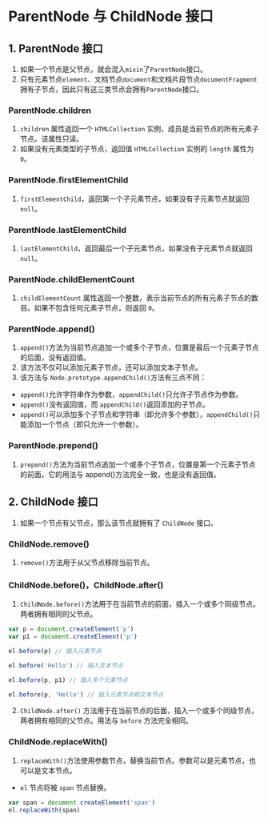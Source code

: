 # ParentNode 与 ChildNode 接口

## 1. ParentNode 接口

1. 如果一个节点是父节点，就会混入`mixin`了`ParentNode`接口。
2. 只有元素节点`element`、文档节点`document`和文档片段节点`documentFragment`拥有子节点，因此只有这三类节点会拥有`ParentNode`接口。

### ParentNode.children

1. `children` 属性返回一个 `HTMLCollection` 实例，成员是当前节点的所有元素子节点。该属性只读。
2. 如果没有元素类型的子节点，返回值 `HTMLCollection` 实例的 `length` 属性为 `0`。

### ParentNode.firstElementChild

1. `firstElementChild`，返回第一个子元素节点，如果没有子元素节点就返回 `null`。

### ParentNode.lastElementChild

1. `lastElementChild`，返回最后一个子元素节点，如果没有子元素节点就返回 `null`。

### ParentNode.childElementCount

1. `childElementCount` 属性返回一个整数，表示当前节点的所有元素子节点的数目。如果不包含任何元素子节点，则返回 `0`。

### ParentNode.append()

1. `append()`方法为当前节点追加一个或多个子节点，位置是最后一个元素子节点的后面，没有返回值。
2. 该方法不仅可以添加元素子节点，还可以添加文本子节点。
3. 该方法与 `Node.prototype.appendChild()`方法有三点不同：

- `append()`允许字符串作为参数，`appendChild()`只允许子节点作为参数。
- `append()`没有返回值，而 `appendChild()`返回添加的子节点。
- `append()`可以添加多个子节点和字符串（即允许多个参数），`appendChild()`只能添加一个节点（即只允许一个参数）。

### ParentNode.prepend()

1. `prepend()`方法为当前节点追加一个或多个子节点，位置是第一个元素子节点的前面。它的用法与 append()方法完全一致，也是没有返回值。

## 2. ChildNode 接口

1. 如果一个节点有父节点，那么该节点就拥有了 `ChildNode` 接口。

### ChildNode.remove()

1. `remove()`方法用于从父节点移除当前节点。

### ChildNode.before()，ChildNode.after()

1. `ChildNode.before()`方法用于在当前节点的前面，插入一个或多个同级节点。两者拥有相同的父节点。

```js
var p = document.createElement('p')
var p1 = document.createElement('p')

el.before(p) // 插入元素节点

el.before('Hello') // 插入文本节点

el.before(p, p1) // 插入多个元素节点

el.before(p, 'Hello') // 插入元素节点和文本节点
```

2. `ChildNode.after()` 方法用于在当前节点的后面，插入一个或多个同级节点，两者拥有相同的父节点。用法与 `before` 方法完全相同。

### ChildNode.replaceWith()

1. `replaceWith()`方法使用参数节点，替换当前节点。参数可以是元素节点，也可以是文本节点。

- `el` 节点将被 `span` 节点替换。

```js
var span = document.createElement('span')
el.replaceWith(span)
```
